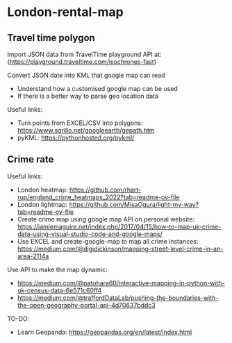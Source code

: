 # London-rental-map

## Travel time polygon

Import JSON data from TravelTime playground API at:(https://playground.traveltime.com/isochrones-fast)

Convert JSON date into KML that google map can read

- Understand how a customised google map can be used
- If there is a better way to parse geo location data

Useful links:
- Turn points from EXCEL/CSV into polygons: https://www.sgrillo.net/googleearth/gepath.htm
- pyKML: https://pythonhosted.org/pykml/


## Crime rate

Useful links:
- London heatmap: https://github.com/rhart-rup/england_crime_heatmaps_2022?tab=readme-ov-file
- London lightmap: https://github.com/MisaOgura/light-my-way?tab=readme-ov-file
- Create crime map using google map API on personal website: https://jamiemaguire.net/index.php/2017/04/15/how-to-map-uk-crime-data-using-visual-studio-code-and-google-maps/
- Use EXCEL and create-google-map to map all crime instances: https://medium.com/@digidickinson/mapping-street-level-crime-in-an-area-2114a

Use API to make the map dynamic:
- https://medium.com/@patohara60/interactive-mapping-in-python-with-uk-census-data-6e571c60ff4
- https://medium.com/@traffordDataLab/pushing-the-boundaries-with-the-open-geography-portal-api-4d70637bddc3

TO-DO:
- Learn Geopanda: https://geopandas.org/en/latest/index.html
